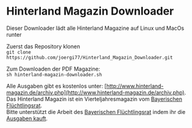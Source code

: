 # Hinterland Magazin Downloader

Dieser Downloader lädt alle Hinterland Magazine auf Linux und MacOs runter

Zuerst das Repository klonen  
`git clone https://github.com/joergi77/Hinterland_Magazin_Downloader.git`   
  
Zum Downloaden der PDF Magazine:  
`sh hinterland-magazin-downloader.sh`
  
Alle Ausgaben gibt es kostenlos unter: [http://www.hinterland-magazin.de/archiv.php](http://www.hinterland-magazin.de/archiv.php).  
Das Hinterland Magazin ist ein Vierteljahresmagazin vom [Bayerischen Flüchtlingsrat](http://www.fluechtlingsrat-bayern.de).  
Bitte unterstützt die Arbeit des [Bayerischen Flüchtlingsrat](http://www.fluechtlingsrat-bayern.de) indem ihr die [Ausgaben kauft](http://www.hinterland-magazin.de/bestellen.php).
